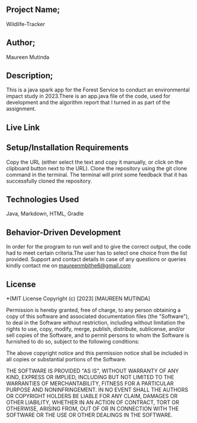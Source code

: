 ## Project Name;

Wildlife-Tracker

## Author;
Maureen Mutinda

## Description;
This is a java spark app for the Forest Service to conduct an environmental impact study in 2023.There is an app.java file of the code, used for development and the algorithm report that I turned in as part of the assignment.
## Live Link


## Setup/Installation Requirements
Copy the URL (either select the text and copy it manually, or click on the clipboard button next to the URL). Clone the repository using the git clone command in the terminal. The terminal will print some feedback that it has successfully cloned the repository.

## Technologies Used
Java, Markdown, HTML, Gradle

## Behavior-Driven Development
In order for the program to run well and to give the correct output, the code had to meet certain criteria.The user has to select one choice from the list provided.
Support and contact details
In case of any questions or queries kindly contact me on maureenmbithe6@gmail.com

## License
*{MIT License
Copyright (c) [2023] [MAUREEN MUTINDA]

Permission is hereby granted, free of charge, to any person obtaining a copy
of this software and associated documentation files (the "Software"), to deal
in the Software without restriction, including without limitation the rights
to use, copy, modify, merge, publish, distribute, sublicense, and/or sell
copies of the Software, and to permit persons to whom the Software is
furnished to do so, subject to the following conditions:

The above copyright notice and this permission notice shall be included in all
copies or substantial portions of the Software.

THE SOFTWARE IS PROVIDED "AS IS", WITHOUT WARRANTY OF ANY KIND, EXPRESS OR
IMPLIED, INCLUDING BUT NOT LIMITED TO THE WARRANTIES OF MERCHANTABILITY,
FITNESS FOR A PARTICULAR PURPOSE AND NONINFRINGEMENT. IN NO EVENT SHALL THE
AUTHORS OR COPYRIGHT HOLDERS BE LIABLE FOR ANY CLAIM, DAMAGES OR OTHER
LIABILITY, WHETHER IN AN ACTION OF CONTRACT, TORT OR OTHERWISE, ARISING FROM,
OUT OF OR IN CONNECTION WITH THE SOFTWARE OR THE USE OR OTHER DEALINGS IN THE
SOFTWARE.